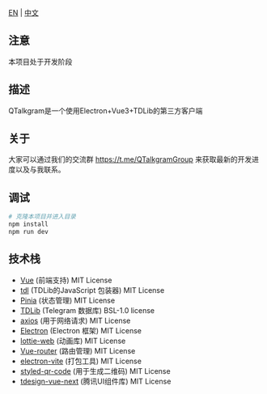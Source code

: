 [EN](README.md) | [中文](README_zh-CN.md)
## 注意

本项目处于开发阶段

## 描述

QTalkgram是一个使用Electron+Vue3+TDLib的第三方客户端

## 关于

大家可以通过我们的交流群 https://t.me/QTalkgramGroup 来获取最新的开发进度以及与我联系。

## 调试

```bash
# 克隆本项目并进入目录
npm install
npm run dev
```

## 技术栈

- [Vue](https://cn.vuejs.org/) (前端支持) MIT License
- [tdl](https://github.com/Bannerets/tdl#readme) (TDLib的JavaScript 包装器) MIT License
- [Pinia](https://pinia.vuejs.org/zh/) (状态管理) MIT License
- [TDLib](https://github.com/tdlib/td) (Telegram 数据库) BSL-1.0 license
- [axios](https://axios-http.com/) (用于网络请求) MIT License
- [Electron](https://www.electronjs.org/) (Electron 框架) MIT License
- [lottie-web](https://github.com/airbnb/lottie-web) (动画库) MIT License
- [Vue-router](https://router.vuejs.org/zh/) (路由管理) MIT License
- [electron-vite](https://electron-vite.org/) (打包工具) MIT License
- [styled-qr-code](https://github.com/KilianB/styled-qr-code) (用于生成二维码) MIT License
- [tdesign-vue-next](https://tdesign.tencent.com/) (腾讯UI组件库) MIT License
